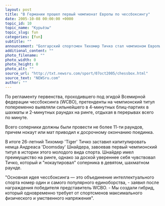 ```yaml
---
layout: post
title: "В Германии прошел первый чемпионат Европы по чессбоксингу"
date: 2005-10-08 00:00:00 +0000
topic_id: 10
topic_name: "Курьёзы"
topic_slug: fun
categories: [fun]
subtitle: ""
announcement: "Болгарский спортсмен Тихомир Тичко стал чемпионом Европы по чессбоксингу в супертяжелом весе. Первый в истории турнир по этому весьма экзотическому виду спорта состоялся в нынешнем году в Германии."
additional_content: ""
photo_filename: ""
photo_width: 0
photo_height: 0
photo_alt: ""
source_url: "http://txt.newsru.com/sport/07oct2005/chessbox.html"
source_text: "NEWSru.com"
author: ""
---
```

По регламенту первенства, проходившего под эгидой Всемирной федерации чессбоксинга (WCBO), претенденты на чемпионский титул попеременно выявляли сильнейшего в 4-минутных блиц-партиях в шахматы и 2-минутных раундах на ринге, отдыхая в перерывах всего по минуте.

Всего соперники должны были провести не более 11-ти раундов, причем нокаут или мат приводил к досрочному окончанию поединка.

В итоге 26-летний Тихомир 'Tiger' Тичко заставил капитулировать немца Андреаса 'Doomsday' Шнайдера, завоевав первый чемпионский титул в истории этого молодого вида спорта. Шнайдер имел преимущество на ринге, однако за доской увереннее себя чувствовал Тичко, который и "нокаутировал" соперника в девятом, шахматном раунде.

"Основная идея чессбоксинга &mdash; это объединение интеллектуального спорта номер один и самого популярного единоборства, - заявил после награждения победителя представитель WCBO. - Мы создали гибрид, который одновременно требует от спортсменов максимального физического и умственного напряжения".
